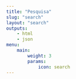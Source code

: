 ```yaml
---
title: "Pesquisa"
slug: "search"
layout: "search"
outputs:
    - html
    - json
menu:
    main:
        weight: 3
        params: 
            icon: search
---
```

